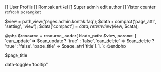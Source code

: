 [] User Profile
[] Rombak artikel
    [] Super admin edit author
[] Vistor counter refresh perangkat



$view = path_view('pages.admin.kontak.faq');
$data = compact('page_attr', 'setting', 'view');
$data['compact'] = $data;
return view($view, $data);

<script>
    const can_update = {{ $can_update ? 'true' : 'false' }};
    const can_delete = {{ $can_delete ? 'true' : 'false' }};
</script>
@php
    $resource = resource_loader(
        blade_path: $view,
        params: [
            'can_update' => $can_update ? 'true' : 'false',
            'can_delete' => $can_delete ? 'true' : 'false',
            'page_title' => $page_attr['title'],
        ],
    );
@endphp
<script src="{{ $resource }}"></script>

$page_title


data-toggle="tooltip"

<i class="fas fa-edit"></i></button>
<i class="fas fa-trash"></i></button>
